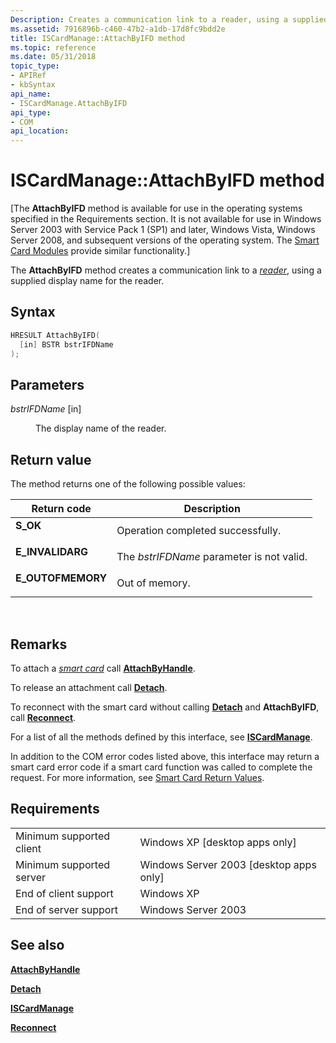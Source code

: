 ```yaml
---
Description: Creates a communication link to a reader, using a supplied display name for the reader.
ms.assetid: 7916896b-c460-47b2-a1db-17d8fc9bdd2e
title: ISCardManage::AttachByIFD method
ms.topic: reference
ms.date: 05/31/2018
topic_type: 
- APIRef
- kbSyntax
api_name: 
- ISCardManage.AttachByIFD
api_type: 
- COM
api_location: 
---
```


# ISCardManage::AttachByIFD method

\[The **AttachByIFD** method is available for use in the operating systems specified in the Requirements section. It is not available for use in Windows Server 2003 with Service Pack 1 (SP1) and later, Windows Vista, Windows Server 2008, and subsequent versions of the operating system. The [Smart Card Modules](/previous-versions/windows/desktop/secsmart/smart-card-modules) provide similar functionality.\]

The **AttachByIFD** method creates a communication link to a [*reader*](../secgloss/r-gly.md), using a supplied display name for the reader.

## Syntax


```C++
HRESULT AttachByIFD(
  [in] BSTR bstrIFDName
);
```



## Parameters

<dl> <dt>

*bstrIFDName* \[in\]
</dt> <dd>

The display name of the reader.

</dd> </dl>

## Return value

The method returns one of the following possible values:



| Return code                                                                                   | Description                                          |
|-----------------------------------------------------------------------------------------------|------------------------------------------------------|
| <dl> <dt>**S\_OK**</dt> </dl>          | Operation completed successfully.<br/>         |
| <dl> <dt>**E\_INVALIDARG**</dt> </dl>  | The *bstrIFDName* parameter is not valid.<br/> |
| <dl> <dt>**E\_OUTOFMEMORY**</dt> </dl> | Out of memory.<br/>                            |



 

## Remarks

To attach a [*smart card*](../secgloss/s-gly.md) call [**AttachByHandle**](iscardmanage-attachbyhandle.md).

To release an attachment call [**Detach**](iscardmanage-detach.md).

To reconnect with the smart card without calling [**Detach**](iscardmanage-detach.md) and **AttachByIFD**, call [**Reconnect**](iscardmanage-reconnect.md).

For a list of all the methods defined by this interface, see [**ISCardManage**](iscardmanage.md).

In addition to the COM error codes listed above, this interface may return a smart card error code if a smart card function was called to complete the request. For more information, see [Smart Card Return Values](authentication-return-values.md).

## Requirements



|                                     |                                                      |
|-------------------------------------|------------------------------------------------------|
| Minimum supported client<br/> | Windows XP \[desktop apps only\]<br/>          |
| Minimum supported server<br/> | Windows Server 2003 \[desktop apps only\]<br/> |
| End of client support<br/>    | Windows XP<br/>                                |
| End of server support<br/>    | Windows Server 2003<br/>                       |



## See also

<dl> <dt>

[**AttachByHandle**](iscardmanage-attachbyhandle.md)
</dt> <dt>

[**Detach**](iscardmanage-detach.md)
</dt> <dt>

[**ISCardManage**](iscardmanage.md)
</dt> <dt>

[**Reconnect**](iscardmanage-reconnect.md)
</dt> </dl>

 

 